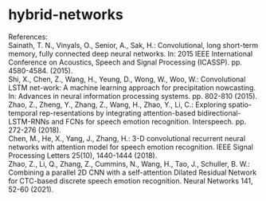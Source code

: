 # hybrid-networks

References: <br />
Sainath, T. N., Vinyals, O., Senior, A., Sak, H.: Convolutional, long short-term memory, fully connected deep neural networks. In: 2015 IEEE International Conference on Acoustics, Speech and Signal Processing (ICASSP). pp. 4580-4584. (2015). <br />
Shi, X., Chen, Z., Wang, H., Yeung, D., Wong, W., Woo, W.: Convolutional LSTM net-work: A machine learning approach for precipitation nowcasting. In: Advances in neural information processing systems. pp. 802-810 (2015). <br />
Zhao, Z., Zheng, Y., Zhang, Z., Wang, H., Zhao, Y., Li, C.: Exploring spatio-temporal rep-resentations by integrating attention-based bidirectional-LSTM-RNNs and FCNs for speech emotion recognition. Interspeech. pp. 272-276 (2018). <br />
Chen, M., He, X., Yang, J., Zhang, H.: 3-D convolutional recurrent neural networks with attention model for speech emotion recognition. IEEE Signal Processing Letters 25(10), 1440-1444 (2018).<br />
Zhao, Z., Li, Q., Zhang, Z., Cummins, N., Wang, H., Tao, J., Schuller, B. W.: Combining a parallel 2D CNN with a self-attention Dilated Residual Network for CTC-based discrete speech emotion recognition. Neural Networks 141, 52-60 (2021).<br />


